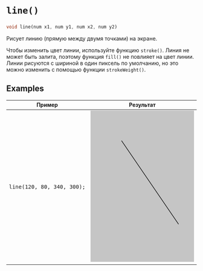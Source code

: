 # `line()`

```dart
void line(num x1, num y1, num x2, num y2)
```

Рисует линию (прямую между двумя точками) на экране.

Чтобы изменить цвет линии, используйте функцию `stroke()`. Линия не может быть залита, поэтому функция `fill()` не повлияет на цвет линии. Линии рисуются с шириной в один пиксель по умолчанию, но это можно изменить с помощью функции `strokeWeight()`.


## Examples

| Пример | Результат |
| ------ | --------- |
| <pre lang="dart">line(120, 80, 340, 300);</pre> | <img src="/_images/line_1.png" width="400" height="400" /> |